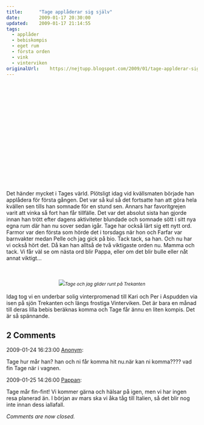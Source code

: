 ```yaml
---
title:		"Tage applåderar sig själv"
date:		2009-01-17 20:30:00
updated:	2009-01-17 21:14:55
tags: 
  - applåder
  - bebiskompis
  - eget rum
  - första orden
  - vink
  - vinterviken	
originalUrl:	https://nejtupp.blogspot.com/2009/01/tage-applderar-sig-sjlv.html
---
```


<object id="BLOG_video-72a1ca10153d1198" class="BLOG_video_class" contentid="72a1ca10153d1198" height="266" width="320"></object><br><br>Det händer mycket i Tages värld. Plötsligt idag vid kvällsmaten började han applådera för första gången. Det var så kul så det fortsatte han att göra hela kvällen sen tills han somnade för en stund sen. Annars har favoritgrejen varit att vinka så fort han får tillfälle. Det var det absolut sista han gjorde innan han trött efter dagens aktiviteter blundade och somnade sött i sitt nya egna rum där han nu sover sedan igår. Tage har också lärt sig ett nytt ord. Farmor var den första som hörde det i torsdags när hon och Farfar var barnvakter medan Pelle och jag gick på bio. Tack tack, sa han. Och nu har vi också hört det. Då kan han alltså de två viktigaste orden nu. Mamma och tack. Vi får väl se om nästa ord blir Pappa, eller om det blir bulle eller nåt annat viktigt...<br><br><br><div style="text-align: center;"><img src="../../../../img/_MG_0229_1024pix.jpg"><span style="font-size:85%;"><span style="font-style: italic;">Tage och jag glider runt på Trekanten</span><br></span></div><br>Idag tog vi en underbar solig vinterpromenad till Kari och Per i Aspudden via isen på sjön Trekanten och längs frostiga Vinterviken. Det är bara en månad till deras lilla bebis beräknas komma och Tage får ännu en liten kompis. Det är så spännande.

<div class="comments">
	<div class="comments-header"><h2>2 Comments</h2></div>
	<div class="comments-body">
			<div class="comment" id="comment-7262106169015833901">
				<p class="comment-header">
					<date datetime="2009-01-24T16:23:00.000+01:00">2009-01-24 16:23:00</date> 
					<a href="undefined" rel="nofollow">Anonym</a>:
				</p>
				<div class="comment-content"><p>Tage hur mår han? han och ni får komma hit nu.när kan ni komma???? vad fin Tage när i vagnen.</p></div>
				<div class="comment-footer"></div>
			</div>
			<div class="comment" id="comment-7605081744395482849">
				<p class="comment-header">
					<date datetime="2009-01-25T14:26:00.000+01:00">2009-01-25 14:26:00</date> 
					<a href="https://www.blogger.com/profile/02900993942775660627" rel="nofollow">Pappan</a>:
				</p>
				<div class="comment-content"><p>Tage mår fin-fint! Vi kommer gärna och hälsar på igen, men vi har ingen resa planerad än. I början av mars ska vi åka tåg till Italien, så det blir nog inte innan dess iallafall.</p></div>
				<div class="comment-footer"></div>
			</div></div>
	<p class="comments-footer"><em>Comments are now closed.</em></p>
</div>